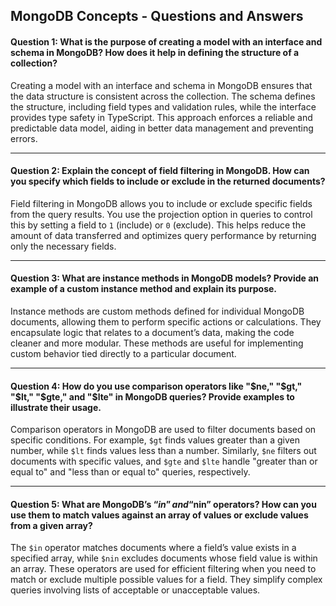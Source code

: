 ## MongoDB Concepts - Questions and Answers

#### Question 1: What is the purpose of creating a model with an interface and schema in MongoDB? How does it help in defining the structure of a collection?

Creating a model with an interface and schema in MongoDB ensures that the data structure is consistent across the collection. The schema defines the structure, including field types and validation rules, while the interface provides type safety in TypeScript. This approach enforces a reliable and predictable data model, aiding in better data management and preventing errors.

---

#### Question 2: Explain the concept of field filtering in MongoDB. How can you specify which fields to include or exclude in the returned documents?

Field filtering in MongoDB allows you to include or exclude specific fields from the query results. You use the projection option in queries to control this by setting a field to `1` (include) or `0` (exclude). This helps reduce the amount of data transferred and optimizes query performance by returning only the necessary fields.

---

#### Question 3: What are instance methods in MongoDB models? Provide an example of a custom instance method and explain its purpose.

Instance methods are custom methods defined for individual MongoDB documents, allowing them to perform specific actions or calculations. They encapsulate logic that relates to a document’s data, making the code cleaner and more modular. These methods are useful for implementing custom behavior tied directly to a particular document.

---

#### Question 4: How do you use comparison operators like "$ne," "$gt," "$lt," "$gte," and "$lte" in MongoDB queries? Provide examples to illustrate their usage.

Comparison operators in MongoDB are used to filter documents based on specific conditions. For example, `$gt` finds values greater than a given number, while `$lt` finds values less than a number. Similarly, `$ne` filters out documents with specific values, and `$gte` and `$lte` handle "greater than or equal to" and "less than or equal to" queries, respectively.

---

#### Question 5: What are MongoDB’s “$in” and “$nin” operators? How can you use them to match values against an array of values or exclude values from a given array?

The `$in` operator matches documents where a field’s value exists in a specified array, while `$nin` excludes documents whose field value is within an array. These operators are used for efficient filtering when you need to match or exclude multiple possible values for a field. They simplify complex queries involving lists of acceptable or unacceptable values.
